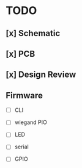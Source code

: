 # TODO

## [x] Schematic
## [x] PCB
## [x] Design Review

## Firmware
   - [ ] CLI
   - [ ] wiegand PIO
   - [ ] LED
   - [ ] serial
   - [ ] GPIO

